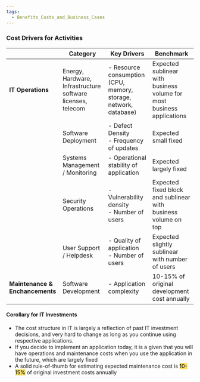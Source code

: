 ```yaml
---
tags:
  - Benefits_Costs_and_Business_Cases
---
```

### Cost Drivers for Activities
|                                 | Category                                                    | Key Drivers                                                      | Benchmark                                                              |
| ------------------------------- | ----------------------------------------------------------- | ---------------------------------------------------------------- | ---------------------------------------------------------------------- |
| **IT Operations**               | Energy, Hardware, Infrastructure software licenses, telecom | - Resource consumption (CPU, memory, storage, network, database) | Expected sublinear with business volume for most business applications |
|                                 | Software Deployment                                         | - Defect Density<br>- Frequency of updates                       | Expected small fixed                                                   |
|                                 | Systems Management / Monitoring                             | - Operational stability of application                           | Expected largely fixed                                                 |
|                                 | Security Operations                                         | - Vulnerability density<br>- Number of users                     | Expected fixed block and sublinear with business volume on top         |
|                                 | User Support / Helpdesk                                     | - Quality of application<br>- Number of users                    | Expected slightly sublinear with number of users                       |
| **Maintenance & Enchancements** | Software Development                                        | - Application complexity                                         | 10-15% of original development cost annually                           |

#### Corollary for IT Investments
- The cost structure in IT is largely a reflection of past IT investment decisions, and very hard to change as long as you continue using respective applications.
- If you decide to implement an application today, it is a given that you will have operations and maintenance costs when you use the application in the future, which are largely fixed
- A solid rule-of-thumb for estimating expected maintenance cost is <mark style="background: #FADF63EE;">10-15%</mark> of original investment costs annually


